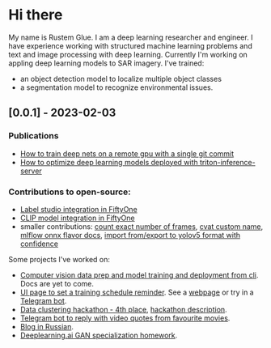 # Hi there

My name is Rustem Glue. I am a deep learning researcher and engineer. 
I have experience working with structured machine learning problems and
text and image processing with deep learning. 
Currently I'm working on appling deep learning models to SAR imagery. I've trained:
- an object detection model to localize multiple object classes
- a segmentation model to recognize environmental issues.


## [0.0.1] - 2023-02-03
### Publications
- [How to train deep nets on a remote gpu with a single git commit](https://medium.com/@rustemgal/streamline-deep-learning-model-training-with-ci-cd-71680976b2c2?source=github_welcome)
- [How to optimize deep learning models deployed with triton-inference-server](https://medium.com/@rustemgal/improve-performance-of-models-deployed-with-triton-c0d3f676c3b0?source=github_welcome)
### Contributions to open-source:
- [Label studio integration in FiftyOne](https://github.com/voxel51/fiftyone/pull/1848)
- [CLIP model integration in FiftyOne](https://github.com/voxel51/fiftyone/pull/1691)
- smaller contributions: [count exact number of frames](https://github.com/voxel51/fiftyone/pull/2373), 
[cvat custom name](https://github.com/voxel51/fiftyone/pull/2353), [mlflow onnx flavor docs](https://github.com/mlflow/mlflow/pull/7398),
[import from/export to yolov5 format with confidence](https://github.com/voxel51/fiftyone/pull/1465)
 

Some projects I've worked on:
- [Computer vision data prep and model training and deployment from cli](https://github.com/Rusteam/finegrained). Docs are yet to come.
- [UI page to set a training schedule reminder](https://github.com/Rusteam/ogb_schedule_webapp). 
See a [webpage](https://office-gym-bot.website.yandexcloud.net) or try in a [Telegram bot](https://t.me/officegymbot).
- [Data clustering hackathon - 4th place](https://github.com/Rusteam), [hackathon description](https://contest.com/docs/dc2021-r2).
- [Telegram bot to reply with video quotes from favourite movies](https://t.me/viavidbot).
- [Blog in Russian](https://github.com/Rusteam/rusteam.github.io).
- [Deeplearning.ai GAN specialization homework](https://github.com/Rusteam/gan).

<!--
**Rusteam/rusteam** is a ✨ _special_ ✨ repository because its `README.md` (this file) appears on your GitHub profile.

Here are some ideas to get you started:

- 🔭 I’m currently working on ...
- 🌱 I’m currently learning ...
- 👯 I’m looking to collaborate on ...
- 🤔 I’m looking for help with ...
- 💬 Ask me about ...
- 📫 How to reach me: ...
- 😄 Pronouns: ...
- ⚡ Fun fact: ...
-->
